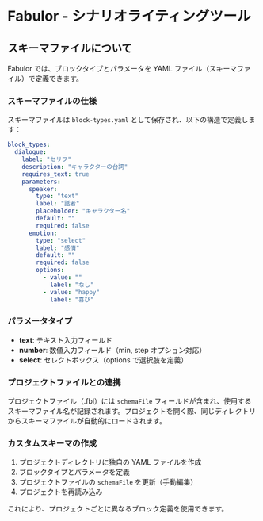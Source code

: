 # Fabulor - シナリオライティングツール

## スキーマファイルについて

Fabulor では、ブロックタイプとパラメータを YAML ファイル（スキーマファイル）で定義できます。

### スキーマファイルの仕様

スキーマファイルは `block-types.yaml` として保存され、以下の構造で定義します：

```yaml
block_types:
  dialogue:
    label: "セリフ"
    description: "キャラクターの台詞"
    requires_text: true
    parameters:
      speaker:
        type: "text"
        label: "話者"
        placeholder: "キャラクター名"
        default: ""
        required: false
      emotion:
        type: "select"
        label: "感情"
        default: ""
        required: false
        options:
          - value: ""
            label: "なし"
          - value: "happy"
            label: "喜び"
```

### パラメータタイプ

- **text**: テキスト入力フィールド
- **number**: 数値入力フィールド（min, step オプション対応）
- **select**: セレクトボックス（options で選択肢を定義）

### プロジェクトファイルとの連携

プロジェクトファイル（.fbl）には `schemaFile` フィールドが含まれ、使用するスキーマファイル名が記録されます。プロジェクトを開く際、同じディレクトリからスキーマファイルが自動的にロードされます。

### カスタムスキーマの作成

1. プロジェクトディレクトリに独自の YAML ファイルを作成
2. ブロックタイプとパラメータを定義
3. プロジェクトファイルの `schemaFile` を更新（手動編集）
4. プロジェクトを再読み込み

これにより、プロジェクトごとに異なるブロック定義を使用できます。